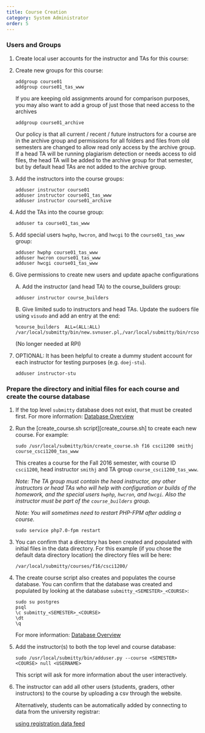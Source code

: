 ```yaml
---
title: Course Creation
category: System Administrator
order: 5
---
```


### Users and Groups

1. Create local user accounts for the instructor and TAs for this course:
 
2. Create new groups for this course:

   ```
   addgroup course01
   addgroup course01_tas_www
   ```

   If you are keeping old assignments around for comparison purposes, you may also want to add a group of just 
   those that need access to the archives

   ```
   addgroup course01_archive
   ```

   Our policy is that all current / recent / future instructors for a course are in the archive group and permissions 
   for all folders and files from old semesters are changed to allow read only access by the archive group. If a head 
   TA will be running plagiarism detection or needs access to old files, the head TA will be added to the archive 
   group for that semester, but by default head TAs are not added to the archive group.


3. Add the instructors into the course groups:

   ```
   adduser instructor course01
   adduser instructor course01_tas_www
   adduser instructor course01_archive
   ```

5. Add the TAs into the course group:

   ```
   adduser ta course01_tas_www
   ```

6. Add special users `hwphp`, `hwcron`, and `hwcgi` to the `course01_tas_www` group:

   ```
   adduser hwphp course01_tas_www
   adduser hwcron course01_tas_www
   adduser hwcgi course01_tas_www
   ```

7. Give permissions to create new users and update apache configurations

   A. Add the instructor (and head TA) to the course_builders group:

      ```
      adduser instructor course_builders
      ```

   B. Give limited sudo to instructors and head TAs.  Update the sudoers file using
      `visudo` and add an entry at the end:

      ```
      %course_builders	ALL=(ALL:ALL) /var/local/submitty/bin/new.svnuser.pl,/var/local/submitty/bin/rcsonly.pl,/usr/sbin/apache2ctl,/var/local/submitty/bin/validate.svn.pl,/var/local/submitty/bin/validate.rcs.pl
      ```

   (No longer needed at RPI)


8. OPTIONAL: It has been helpful to create a dummy student account for
   each instructor for testing purposes (e.g. `doej-stu`).

   ```
   adduser instructor-stu
   ```


### Prepare the directory and initial files for each course and create the course database


1. If the top level `submitty` database does not exist, that must be
   created first.  For more information: [Database Overview](database_overview)


2. Run the [create_course.sh script][create_course.sh]
   to create each new course.  For example:

   ``` 
   sudo /usr/local/submitty/bin/create_course.sh f16 csci1200 smithj course_csci1200_tas_www 
   ```

   This creates a course for the Fall 2016 semester, with course ID
   `csci1200`, head instructor `smithj` and TA group
   `course_csci1200_tas_www`.  

   _Note: The TA group must contain the head instructor, any other
   instructors or head TAs who will help with configuration or builds
   of the homework, and the special users `hwphp`, `hwcron`, and `hwcgi`.  Also
   the instructor must be part of the `course_builders` group._
   
   _Note: You will sometimes need to restart PHP-FPM after adding a course._
   ``` 
   sudo service php7.0-fpm restart
   ```

3. You can confirm that a directory has been created and populated
   with initial files in the data directory.  For this example (if you
   chose the default data directory location) the directory files will
   be here:
 
   ``` 
   /var/local/submitty/courses/f16/csci1200/ 
   ```  

4. The create course script also creates and populates the course
   database.  You can confirm that the database was created and
   populated by looking at the database
   `submitty_<SEMESTER>_<COURSE>`:

   ```
   sudo su postgres
   psql
   \c submitty_<SEMESTER>_<COURSE>
   \dt
   \q
   ```

   For more information: [Database Overview](database_overview)


5. Add the instructor(s) to both the top level and course database:

   ```
   sudo /usr/local/submitty/bin/adduser.py --course <SEMESTER> <COURSE> null <USERNAME>
   ```

   This script will ask for more information about the user interactively.

6. The instructor can add all other users (students, graders, other
   instructors) to the course by uploading a csv through the website.


   Alternatively, students can be automatically added by connecting to
   data from the university registrar:

   [using registration data feed](https://github.com/Submitty/Submitty/tree/master/Docs/student_auto_feed)
